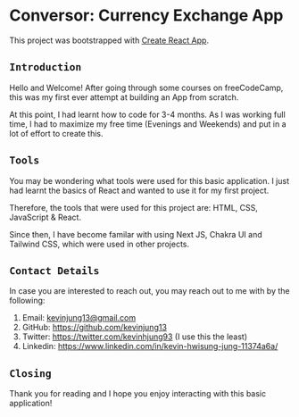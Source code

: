 # Conversor: Currency Exchange App

This project was bootstrapped with [Create React App](https://github.com/facebook/create-react-app).

## `Introduction`

Hello and Welcome! After going through some courses on freeCodeCamp, this was my first ever attempt at building an App from scratch. 

At this point, I had learnt how to code for 3-4 months. As I was working full time, I had to maximize my free time (Evenings and Weekends) and put in a lot of effort to create this.

## `Tools`

You may be wondering what tools were used for this basic application. I just had learnt the basics of React and wanted to use it for my first project.

Therefore, the tools that were used for this project are: HTML, CSS, JavaScript & React.

Since then, I have become familar with using Next JS, Chakra UI and Tailwind CSS, which were used in other projects.

## `Contact Details`

In case you are interested to reach out, you may reach out to me with by the following:

1. Email: kevinjung13@gmail.com
2. GitHub: https://github.com/kevinjung13
3. Twitter: https://twitter.com/kevinhjung93 (I use this the least)
4. Linkedin: https://www.linkedin.com/in/kevin-hwisung-jung-11374a6a/

## `Closing`

Thank you for reading and I hope you enjoy interacting with this basic application!

